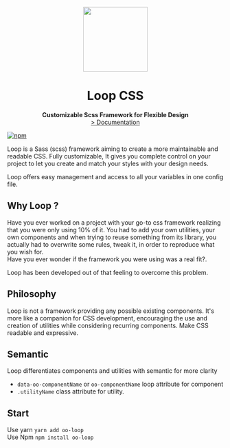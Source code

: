 <p align="center">
    <img align="center" src="https://avatars2.githubusercontent.com/u/36288586?s=300" width="150" alt="">
</p>
<h1 align="center">Loop CSS</h1>
<p align="center">
<strong>Customizable Scss Framework for Flexible Design</strong>
<br>
    <a href="https://oo-loop.github.io/" title="documentation">> Documentation</a>  
</p>  

[![npm](https://img.shields.io/npm/v/oo-loop)](https://www.npmjs.com/package/oo-loop)


Loop is a Sass (scss) framework aiming to create a more maintainable and readable CSS. Fully customizable, It gives you complete control on your project to let you create and match your styles with your design needs.

Loop offers easy management and access to all your variables in one config file.

## Why Loop ?
Have you ever worked on a project with your go-to css framework realizing that you were only using 10% of it. You had to add your own utilities, your own components and when trying to reuse something from its library, you actually had to overwrite some rules, tweak it, in order to reproduce what you wish for.   
Have you ever wonder if the framework you were using was a real fit?.

Loop has been developed out of that feeling to overcome this problem.

## Philosophy
Loop is not a framework providing any possible existing components. It's more like a companion for CSS development, encouraging the use and creation of utilities while considering recurring components. Make CSS readable and expressive.

## Semantic
Loop differentiates components and utilities with semantic for more clarity

* `data-oo-componentName` or `oo-componentName` loop attribute for component
* `.utilityName` class attribute for utility.


## Start
Use yarn
`yarn add oo-loop`   
Use Npm
`npm install oo-loop`
